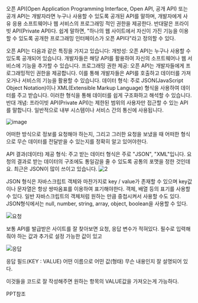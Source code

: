 오픈 API(Open Application Programming Interface, Open API, 공개 API) 또는 공개 API는 개발자라면 누구나 사용할 수 있도록 공개된 API를 말하며, 개발자에게 사유 응용 소프트웨어나 웹 서비스의 프로그래밍 적인 권한을 제공한다. 반대말은 프라이빗 API(Private API)다. 쉽게 말하면, "하나의 웹 사이트에서 자신이 가진 기능을 이용할 수 있도록 공개한 프로그래밍 인터페이스가 오픈 API다"라고 정의할 수 있다.

오픈 API는 다음과 같은 특징을 가지고 있습니다:
개방성: 오픈 API는 누구나 사용할 수 있도록 공개되어 있습니다. 개발자들은 해당 API를 활용하여 자신의 소프트웨어나 웹 서비스에 기능을 추가할 수 있습니다.
프로그래밍 권한 제공: 오픈 API는 개발자들에게 프로그래밍적인 권한을 제공합니다. 이를 통해 개발자들은 API를 호출하고 데이터를 가져오거나 서비스의 기능을 활용할 수 있습니다.
데이터 형식: 주로 JSON(JavaScript Object Notation)이나 XML(Extensible Markup Language) 형식을 사용하여 데이터를 주고 받습니다. 이러한 형식을 통해 데이터를 쉽게 구조화하고 해석할 수 있습니다.
반대 개념: 프라이빗 API(Private API)는 제한된 범위의 사용자만 접근할 수 있는 API를 말합니다. 일반적으로 내부 시스템이나 서비스 간의 통신에 사용됩니다.

![image](https://github.com/HunMyeong/AndroidOpenAPI/assets/102712296/07ce2d8c-b4c0-4826-9771-9c7a225151cb)

어떠한 방식으로 정보를 요청해야 하는지, 그리고 그러한 요청을 보냈을 때 어떠한 형식으로 무슨 데이터를 전달받을 수 있는지를 정확히 알고 있어야한다.

API 결과(데이터) 제공 형식: 주고 받는 데이터 형식은 주로 "JSON", "XML"입니다. 요청의 결과로 받는 데이터의 구조에도 통일감을 줄 수 있도록 공통의 포맷을 정한 것인데요. 최근은 JSON이 많이 쓰이고 있습니다.
![2](https://github.com/HunMyeong/AndroidOpenAPI/assets/102712296/68caba60-b3db-469c-8c30-7f27bfc4d3d9)

JSON 형식은 자바스크립트 객체와 마찬가지로 key / value가 존재할 수 있으며 key값이나 문자열은 항상 쌍따옴표를 이용하여 표기해야한다.
객체, 배열 등의 표기를 사용할 수 있다.
일반 자바스크립트의 객체처럼 원하는 만큼 중첩시켜서 사용할 수도 있다.
JSON형식에서는 null, number, string, array, object, boolean을 사용할 수 있다.

![요청](https://github.com/HunMyeong/AndroidOpenAPI/assets/102712296/1ab04aac-1b53-45ed-80ba-c481ecb86e74)

보통 API를 발급받은 사이트를 잘 찾아보면 요청, 응답 변수가 적혀있다.
필수로 입력해줘야 하는 값과 추가로 설정 가능한 값이 있고

![응답](https://github.com/HunMyeong/AndroidOpenAPI/assets/102712296/4582e69b-ae0f-484b-b4d4-ec6693e49d8d)

응답 필드(KEY : VALUE)
어떤 이름으로 어떤 값(형태) 무슨 내용인지 잘 설명되어 있다.

이것들을 코드로 잘 작성해주면 원하는 항목의 VALUE값을 가져오는게 가능하다.

PPT참조
